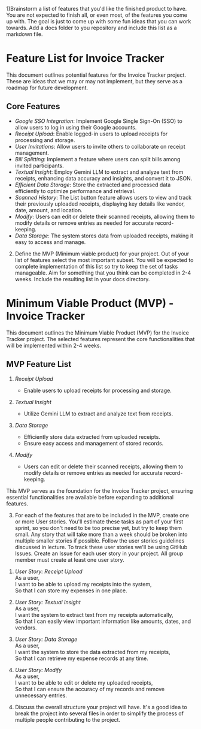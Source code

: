 1)Brainstorm a list of features that you'd like the finished product to have. You are not expected to finish all, or even most, of the features you come up with. The goal is just to come up with some fun ideas that you can work towards. Add a docs folder to you repository and include this list as a markdown file.

# Feature List for Invoice Tracker

This document outlines potential features for the Invoice Tracker project. These are ideas that we may or may not implement, but they serve as a roadmap for future development.

## Core Features
- *Google SSO Integration*: Implement Google Single Sign-On (SSO) to allow users to log in using their Google accounts.
- *Receipt Upload*: Enable logged-in users to upload receipts for processing and storage.
- *User Invitations*: Allow users to invite others to collaborate on receipt management.
- *Bill Splitting*: Implement a feature where users can split bills among invited participants.
- *Textual Insight*: Employ Gemini LLM to extract and analyze text from receipts, enhancing data accuracy and insights, and convert it to JSON.
- *Efficient Data Storage*: Store the extracted and processed data efficiently to optimize performance and retrieval.
- *Scanned History*: The List button feature allows users to view and track their previously uploaded receipts, displaying key details like vendor, date, amount, and location.
- *Modify*: Users can edit or delete their scanned receipts, allowing them to modify details or remove entries as needed for accurate record-keeping.
- *Data Storage*: The system stores data from uploaded receipts, making it easy to access and manage.

2) Define the MVP (Minimum viable product) for your project. Out of your list of features select the most important subset. You will be expected to complete implementation of this list so try to keep the set of tasks manageable. Aim for something that you think can be completed in 2-4 weeks. Include the resulting list in your docs directory.


# Minimum Viable Product (MVP) - Invoice Tracker

This document outlines the Minimum Viable Product (MVP) for the Invoice Tracker project. The selected features represent the core functionalities that will be implemented within 2-4 weeks.

## MVP Feature List

1. *Receipt Upload*  
   - Enable users to upload receipts for processing and storage.

2. *Textual Insight*  
   - Utilize Gemini LLM to extract and analyze text from receipts.

3. *Data Storage*  
   - Efficiently store data extracted from uploaded receipts.  
   - Ensure easy access and management of stored records.

4. *Modify*  
   - Users can edit or delete their scanned receipts, allowing them to modify details or remove entries as needed for accurate record-keeping.



This MVP serves as the foundation for the Invoice Tracker project, ensuring essential functionalities are available before expanding to additional features.

3) For each of the features that are to be included in the MVP, create one or more User stories. You'll estimate these tasks as part of your first sprint, so you don't need to be too precise yet, but try to keep them small. Any story that will take more than a week should be broken into multiple smaller stories if possible. Follow the user stories guidelines discussed in lecture. To track these user stories we'll be using GitHub Issues. Create an Issue for each user story in your project. All group member must create at least one user story.

1. *User Story: Receipt Upload*  
As a user,  
I want to be able to upload my receipts into the system,  
So that I can store my expenses in one place.

2. *User Story: Textual Insight*  
As a user,  
I want the system to extract text from my receipts automatically,  
So that I can easily view important information like amounts, dates, and vendors.

3. *User Story: Data Storage*  
As a user,  
I want the system to store the data extracted from my receipts,  
So that I can retrieve my expense records at any time.

4. *User Story: Modify*  
As a user,  
I want to be able to edit or delete my uploaded receipts,  
So that I can ensure the accuracy of my records and remove unnecessary entries.



4) Discuss the overall structure your project will have. It's a good idea to break the project into several files in order to simplify the process of multiple people contributing to the project.


